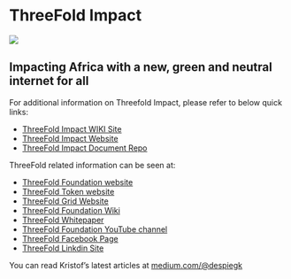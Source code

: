 # ThreeFold Impact

[![](https://qph.fs.quoracdn.net/main-qimg-fffcf112c7faf0391faa4dbef09ef2c6.webp)](https://www.youtube.com/watch?v=4exjbFvnGkk)

## Impacting Africa with a new, green and neutral internet for all

For additional information on Threefold Impact, please refer to below quick links: 

- [ThreeFold Impact WIKI Site ](https://threefoldfoundation.github.io/info_impact/)
- [ThreeFold Impact Website](https://threefoldimpact.com/)
- [ThreeFold Impact Document Repo](https://github.com/threefoldfoundation/info_impact/tree/master/docs)

ThreeFold related information can be seen at:

- [ThreeFold Foundation website](http://www.threefoldfoundation.com/)
- [ThreeFold Token website](http://www.tftokens.com/)
- [ThreeFold Grid Website](https://tffarmers.com/) 
- [ThreeFold Foundation Wiki](https://threefoldfoundation.github.io/info_foundation/)
- [ThreeFold Whitepaper](https://threefoldtoken.com/pdf/tf_whitepaper.pdf)
- [ThreeFold Foundation YouTube channel](https://www.youtube.com/c/ThreeFoldFoundation)
- [ThreeFold Facebook Page](https://www.facebook.com/ThreeFoldCommunity)
- [ThreeFold Linkdin Site](https://www.linkedin.com/company/threefold-foundation/)

You can read Kristof’s latest articles at [medium.com/@despiegk](https://medium.com/@despiegk)



